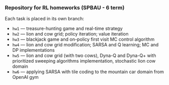 ### Repository for RL homeworks (SPBAU - 6 term)

Each task is placed in its own branch:
* `hw1` — treasure-hunting game and real-time strategy 
* `hw2` — lion and cow grid; policy iteration; value iteration
* `hw3` — blackjack game and on-policy first visit MC control algorithm
* `hw4` — lion and cow grid modification; SARSA and Q learning; MC and DP implementations
* `hw5` — lion and cow grid (with two cows), Dyna-Q and Dyna-Q+ with prioritized sweeping algorithms implementation, stochastic lion cow domain
* `hw6` — applying SARSA with tile coding to the mountain car domain from OpenAI gym 

